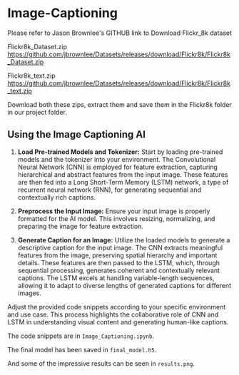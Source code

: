 # Image-Captioning

Please refer to Jason Brownlee's GITHUB link to Download Flickr_8k dataset

Flickr8k_Dataset.zip https://github.com/jbrownlee/Datasets/releases/download/Flickr8k/Flickr8k_Dataset.zip

Flickr8k_text.zip https://github.com/jbrownlee/Datasets/releases/download/Flickr8k/Flickr8k_text.zip

Download both these zips, extract them and save them in the Flickr8k folder in our project folder.

## Using the Image Captioning AI

1. **Load Pre-trained Models and Tokenizer:** Start by loading pre-trained models and the tokenizer into your environment. The Convolutional Neural Network (CNN) is employed for feature extraction, capturing hierarchical and abstract features from the input image. These features are then fed into a Long Short-Term Memory (LSTM) network, a type of recurrent neural network (RNN), for generating sequential and contextually rich captions.

2. **Preprocess the Input Image:** Ensure your input image is properly formatted for the AI model. This involves resizing, normalizing, and preparing the image for feature extraction.

3. **Generate Caption for an Image:** Utilize the loaded models to generate a descriptive caption for the input image. The CNN extracts meaningful features from the image, preserving spatial hierarchy and important details. These features are then passed to the LSTM, which, through sequential processing, generates coherent and contextually relevant captions. The LSTM excels at handling variable-length sequences, allowing it to adapt to diverse lengths of generated captions for different images.

Adjust the provided code snippets according to your specific environment and use case. This process highlights the collaborative role of CNN and LSTM in understanding visual content and generating human-like captions.

The code snippets are in ```Image_Captioning.ipynb```.

The final model has been saved in ```final_model.h5```.

And some of the impressive results can be seen in ```results.png```.

